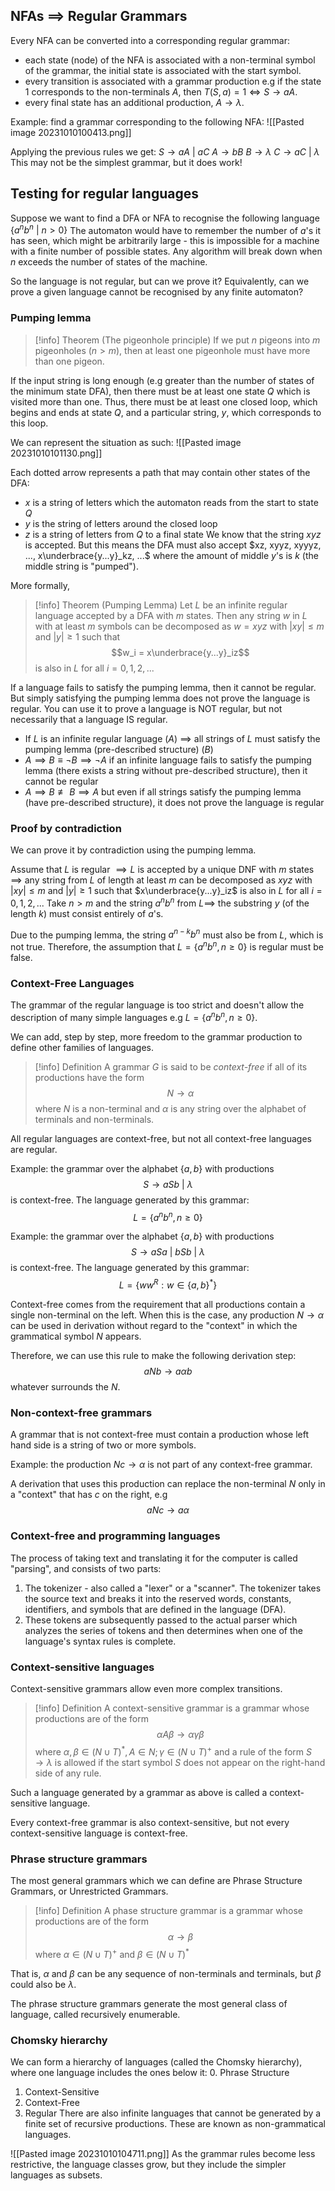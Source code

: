 ## NFAs $\implies$ Regular Grammars
Every NFA can be converted into a corresponding regular grammar:
- each  state (node) of the NFA is associated with a non-terminal symbol of the grammar, the initial state is associated with the start symbol.
- every transition is associated with a grammar production e.g if the state 1 corresponds to the non-terminals $A$, then
	  $T(S, a) = 1 \Leftrightarrow S \rightarrow aA$.
- every final state has an additional production, $A \rightarrow \lambda$.

Example: find a grammar corresponding to the following NFA:
![[Pasted image 20231010100413.png]]

Applying the previous rules we get:
	$S \rightarrow aA \:|\: aC$
	$A \rightarrow bB$
	$B \rightarrow \lambda$
	$C \rightarrow aC \:|\: \lambda$
This may not be the simplest grammar, but it does work!

## Testing for regular languages
Suppose we want to find a DFA or NFA to recognise the following language
	$\{a^nb^n \:|\: n \gt 0\}$ 
The automaton would have to remember the number of $a$'s it has seen, which might be arbitrarily large - this is impossible for a machine with a finite number of possible states. Any algorithm will break down when $n$ exceeds the number of states of the machine.

So the language is not regular, but can we prove it? Equivalently, can we prove a given language cannot be recognised by any finite automaton?

### Pumping lemma
> [!info] Theorem (The pigeonhole principle)
> If we put $n$ pigeons into $m$ pigeonholes ($n \gt m$), then at least one pigeonhole must have more than one pigeon.

If the input string is long enough (e.g greater than the number of states of the minimum state DFA), then there must be at least one state $Q$ which is visited more than one. Thus, there must be at least one closed loop, which begins and ends at state $Q$, and a particular string, $y$, which corresponds to this loop.

We can represent the situation as such:
![[Pasted image 20231010101130.png]]

Each dotted arrow represents a path that may contain other states of the DFA:
- $x$ is a string of letters which the automaton reads from the start to state $Q$
- $y$ is the string of letters around the closed loop
- $z$ is a string of letters from $Q$ to a final state
We know that the string $xyz$ is accepted. But this means the DFA must also accept $xz, xyyz, xyyyz, ..., x\underbrace{y...y}_kz, ...$ where the amount of middle $y$'s is $k$ (the middle string is "pumped").

More formally,
> [!info] Theorem (Pumping Lemma)
> Let $L$ be an infinite regular language accepted by a DFA with $m$ states. Then any string $w$ in $L$ with at least $m$ symbols can be decomposed as $w = xyz$ with $|xy| \leq m$ and $|y| \geq 1$ such that
> 	$$w_i = x\underbrace{y...y}_iz$$
> is also in $L$ for all $i = 0, 1, 2, ...$

If a language fails to satisfy the pumping lemma, then it cannot be regular. But simply satisfying the pumping lemma does not prove the language is regular. You can use it to prove a language is NOT regular, but not necessarily that a language IS regular.

- If $L$ is an infinite regular language ($A$) $\implies$ all strings of $L$ must satisfy the pumping lemma (pre-described structure) ($B$)
- $A \implies B \equiv \neg{B} \implies \neg{A}$
  if an infinite language fails to satisfy the pumping lemma (there exists a string without pre-described structure), then it cannot be regular
- $A \implies B \not\equiv B \implies A$ 
  but even if all strings satisfy the pumping lemma (have pre-described structure), it does not prove the language is regular

### Proof by contradiction
We can prove it by contradiction using the pumping lemma.

Assume that $L$ is regular $\implies L$ is accepted by a unique DNF with $m$ states $\implies$ any string from $L$ of length at least $m$ can be decomposed as
	$xyz$ with $|xy| \leq m$ and $|y| \geq 1$ 
such that $x\underbrace{y...y}_iz$ is also in $L$ for all $i = 0, 1, 2, ...$
Take $n \gt m$ and the string $a^nb^n$ from $L \implies$ the substring $y$ (of the length $k$) must consist entirely of $a$'s.

Due to the pumping lemma, the string $a^{n-k}b^n$ must also be from $L$, which is not true. Therefore, the assumption that $L = \{a^nb^n, n \geq 0\}$ is regular must be false.

### Context-Free Languages
The grammar of the regular language is too strict and doesn't allow the description of many simple languages e.g $L = \{a^nb^n, n\geq 0\}$.

We can add, step by step, more freedom to the grammar production to define other families of languages.

> [!info] Definition
> A grammar $G$ is said to be *context-free* if all of its productions have the form
> 	$$N \rightarrow \alpha$$
> where $N$ is a non-terminal and $\alpha$ is any string over the alphabet of terminals and non-terminals.

All regular languages are context-free, but not all context-free languages are regular.

Example: the grammar over the alphabet $\{a, b\}$ with productions
$$S \rightarrow aSb \:|\: \lambda$$
is context-free. The language generated by this grammar:
$$L = \{a^nb^n, n \geq 0\}$$

Example: the grammar over the alphabet $\{a, b\}$ with productions
$$S \rightarrow aSa \:|\: bSb \:|\: \lambda$$
is context-free. The language generated by this grammar:
$$L = \{ww^R : w \in \{a, b\}^\ast\}$$

Context-free comes from the requirement that all productions contain a single non-terminal on the left. When this is the case, any production $N \rightarrow \alpha$ can be used in derivation without regard to the "context" in which the grammatical symbol $N$ appears.

Therefore, we can use this rule to make the following derivation step:
$$aNb \rightarrow a{\alpha}b$$
whatever surrounds the $N$.

### Non-context-free grammars
A grammar that is not context-free must contain a production whose left hand side is a string of two or more symbols.

Example: the production $Nc \rightarrow \alpha$ is not part of any context-free grammar.

A derivation that uses this production can replace the non-terminal $N$ only in a "context" that has $c$ on the right, e.g
$$aNc \rightarrow a\alpha$$

### Context-free and programming languages
The process of taking text and translating it for the computer is called "parsing", and consists of two parts:
1. The tokenizer - also called a "lexer" or a "scanner". The tokenizer takes the source text and breaks it into the reserved words, constants, identifiers, and symbols that are defined in the language (DFA).
2. These tokens are subsequently passed to the actual parser which analyzes the series of tokens and then determines when one of the language's syntax rules is complete.

### Context-sensitive languages
Context-sensitive grammars allow even more complex transitions.

> [!info] Definition
> A context-sensitive grammar is a grammar whose productions are of the form
> 	$${\alpha}A\beta \rightarrow {\alpha}{\gamma}\beta$$
> where $\alpha, \beta \in (N \cup T)^\ast, A \in N; \gamma \in (N \cup T)^+$ and a rule of the form $S \rightarrow \lambda$ is allowed if the start symbol $S$ does not appear on the right-hand side of any rule.

Such a language generated by a grammar as above is called a context-sensitive language.

Every context-free grammar is also context-sensitive, but not every context-sensitive language is context-free.

### Phrase structure grammars
The most general grammars which we can define are Phrase Structure Grammars, or Unrestricted Grammars.

> [!info] Definition
> A phase structure grammar is a grammar whose productions are of the form
> 	$$\alpha \rightarrow \beta$$
> where $\alpha \in (N \cup T)^+$ and $\beta \in (N \cup T)^\ast$

That is, $\alpha$ and $\beta$ can be any sequence of non-terminals and terminals, but $\beta$ could also be $\lambda$.

The phrase structure grammars generate the most general class of language, called recursively enumerable.

### Chomsky hierarchy
We can form a hierarchy of languages (called the Chomsky hierarchy), where one language includes the ones below it:
0. Phrase Structure
1. Context-Sensitive
2. Context-Free
3. Regular
There are also infinite languages that cannot be generated by a finite set of recursive productions. These are known as non-grammatical languages.

![[Pasted image 20231010104711.png]]
As the grammar rules become less restrictive, the language classes grow, but they include the simpler languages as subsets.

